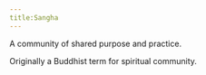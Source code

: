 ```yaml
---
title:Sangha
---
```

A community of shared purpose and practice.

Originally a Buddhist term for spiritual community.
